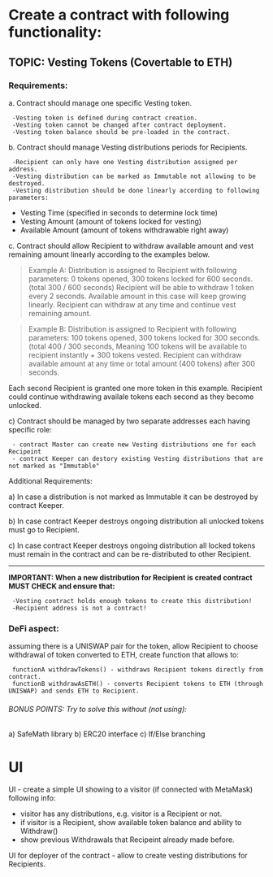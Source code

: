 # Create a contract with following functionality:

## TOPIC: Vesting Tokens (Covertable to ETH)
### Requirements:

a. Contract should manage one specific Vesting token.

	 -Vesting token is defined during contract creation.
	 -Vesting token cannot be changed after contract deployment.
	 -Vesting token balance should be pre-loaded in the contract.

b. Contract should manage Vesting distributions periods for Recipients.

	 -Recipient can only have one Vesting distribution assigned per address.
	 -Vesting distribution can be marked as Immutable not allowing to be destroyed.
	 -Vesting distribution should be done linearly according to following parameters:

 - Vesting Time (specified in seconds to determine lock time)
 - Vesting Amount (amount of tokens locked for vesting)
 - Available Amount (amount of tokens withdrawable right away)

c. Contract should allow Recipient to withdraw available amount and vest remaining amount linearly according to the examples below.

> Example A: Distribution is assigned to Recipient with following parameters:
0 tokens opened, 300 tokens locked for 600 seconds. (total 300 / 600 seconds)
Recipient will be able to withdraw 1 token every 2 seconds.
Available amount in this case will keep growing linearly.
Recipient can withdraw at any time and continue vest remaining amount.

> Example B: Distribution is assigned to Recipient with following parameters:
100 tokens opened, 300 tokens locked for 300 seconds. (total 400 / 300 seconds,
Meaning 100 tokens will be available to recipient instantly + 300 tokens vested.
Recipient can withdraw available amount at any time or total amount (400 tokens) after 300 seconds.

Each second Recipient is granted one more token in this example.
Recipient could continue withdrawing availale tokens each second as they become unlocked.


c) Contract should be managed by two separate addresses each having specific role:

	 - contract Master can create new Vesting distributions one for each Recipeint
	 - contract Keeper can destory existing Vesting distributions that are not marked as "Immutable"



Additional Requirements:

a) In case a distribution is not marked as Immutable it can be destroyed by contract Keeper.

b) In case contract Keeper destroys ongoing distribution all unlocked tokens must go to Recipient.

c) In case contract Keeper destroys ongoing distribution all locked tokens must remain in the contract and can be re-distributed to other Recipient.
_______
**IMPORTANT: When a new distribution for Recipient is created contract MUST CHECK and ensure that:**

	 -Vesting contract holds enough tokens to create this distribution!
	 -Recipient address is not a contract!


### DeFi aspect:
assuming there is a UNISWAP pair for the token, allow Recipient to choose withdrawal of token converted to ETH, create function that allows to:

	 functionA withdrawTokens() - withdraws Recipient tokens directly from contract.
	 functionB withdrawAsETH() - converts Recipient tokens to ETH (through UNISWAP) and sends ETH to Recipient.


###### BONUS POINTS: Try to solve this without (not using):
a) SafeMath library
b) ERC20 interface
c) If/Else branching

# UI

UI - create a simple UI showing to a visitor (if connected with MetaMask) following info:
* visitor has any distributions, e.g. visitor is a Recipient or not.
*  if visitor is a Recipient, show available token balance and ability to Withdraw()
* show previous Withdrawals that Recipeint already made before.

UI for deployer of the contract - allow to create vesting distributions for Recipients.

